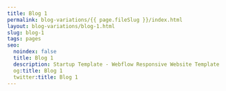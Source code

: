 ```yaml
---
title: Blog 1
permalink: blog-variations/{{ page.fileSlug }}/index.html
layout: blog-variations/blog-1.html
slug: blog-1
tags: pages
seo:
  noindex: false
  title: Blog 1
  description: Startup Template - Webflow Responsive Website Template
  og:title: Blog 1
  twitter:title: Blog 1
---
```



